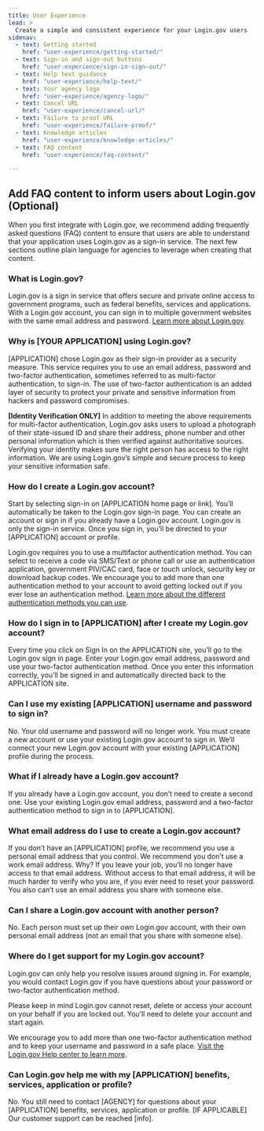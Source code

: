 ```yaml
---
title: User Experience
lead: >
  Create a simple and consistent experience for your Login.gov users
sidenav:
  - text: Getting started
    href: "user-experience/getting-started/"
  - text: Sign-in and sign-out buttons
    href: "user-experience/sign-in-sign-out/"
  - text: Help text guidance
    href: "user-experience/help-text/"
  - text: Your agency logo
    href: "user-experience/agency-logo/"
  - text: Cancel URL
    href: "user-experience/cancel-url/"
  - text: Failure to proof URL
    href: "user-experience/failure-proof/"
  - text: Knowledge articles
    href: "user-experience/knowledge-articles/"
  - text: FAQ content
    href: "user-experience/faq-content/"

---
```


## Add FAQ content to inform users about Login.gov (Optional)

When you first integrate with Login.gov, we recommend adding frequently asked questions (FAQ) content to ensure that users are able to understand that your application uses Login.gov as a sign-in service. The next few sections outline plain language for agencies to leverage when creating that content.

### What is Login.gov?
Login.gov is a sign in service that offers secure and private online access to government programs, such as federal benefits, services and applications. With a Login.gov account, you can sign in to multiple government websites with the same email address and password. [Learn more about Login.gov](https://login.gov/).

### Why is [YOUR APPLICATION] using Login.gov?
[APPLICATION] chose Login.gov as their sign-in provider as a security measure. This service requires you to use an email address, password and two-factor authentication, sometimes referred to as multi-factor authentication, to sign-in. The use of two-factor authentication is an added layer of security to protect your private and sensitive information from hackers and password compromises.

**[Identity Verification ONLY]** In addition to meeting the above requirements for multi-factor authentication, Login.gov asks users to upload a photograph of their state-issued ID and share their address, phone number and other personal information which is then verified against authoritative sources. Verifying your identity makes sure the right person has access to the right information. We are using Login.gov’s simple and secure process to keep your sensitive information safe.

### How do I create a Login.gov account?
Start by selecting sign-in on [APPLICATION home page or link]. You’ll automatically be taken to the Login.gov sign-in page. You can create an account or sign in if you already have a Login.gov account. Login.gov is only the sign-in service. Once you sign in, you’ll be directed to your [APPLICATION] account or profile.

Login.gov requires you to use a multifactor authentication method. You can select to receive a code via SMS/Text or phone call or use an authentication application, government PIV/CAC card, face or touch unlock, security key or download backup codes. We encourage you to add more than one authentication method to your account to avoid getting locked out if you ever lose an authentication method. <a
    class="usa-link usa-link--external"
    rel="noreferrer"
    target="_blank"
    href="https://www.login.gov/help/get-started/authentication-options/"
    >Learn more about the different authentication methods you can use</a>.

### How do I sign in to [APPLICATION] after I create my Login.gov account?
Every time you click on Sign In on the APPLICATION site, you’ll go to the Login.gov sign in page. Enter your Login.gov email address, password and use your two-factor authentication method. Once you enter this information correctly, you’ll be signed in and automatically directed back to the APPLICATION site.

### Can I use my existing [APPLICATION] username and password to sign in?
No. Your old username and password will no longer work. You must create a new account or use your existing Login.gov account to sign in. We’ll connect your new Login.gov account with your existing [APPLICATION] profile during the process.

### What if I already have a Login.gov account?
If you already have a Login.gov account, you don’t need to create a second one. Use your existing Login.gov email address, password and a two-factor authentication method to sign in to [APPLICATION].

### What email address do I use to create a Login.gov account?
If you don’t have an [APPLICATION] profile, we recommend you use a personal email address that you control. We recommend you don’t use a work email address. Why? If you leave your job, you’ll no longer have access to that email address. Without access to that email address, it will be much harder to verify who you are, if you ever need to reset your password. You also can’t use an email address you share with someone else.

### Can I share a Login.gov account with another person?
No. Each person must set up their own Login.gov account, with their own personal email address (not an email that you share with someone else).

### Where do I get support for my Login.gov account?
Login.gov can only help you resolve issues around signing in. For example, you would contact Login.gov if you have questions about your password or two-factor authentication method.

Please keep in mind Login.gov cannot reset, delete or access your account on your behalf if you are locked out. You’ll need to delete your account and start again.

We encourage you to add more than one two-factor authentication method and to keep your username and password in a safe place.  <a
    class="usa-link usa-link--external"
    rel="noreferrer"
    target="_blank"
    href="https://login.gov/help/"
    >Visit the Login.gov Help center to learn more</a>.

### Can Login.gov help me with my [APPLICATION] benefits, services, application or profile?
No. You still need to contact [AGENCY] for questions about your [APPLICATION] benefits, services, application or profile. [IF APPLICABLE] Our customer support can be reached [info].

